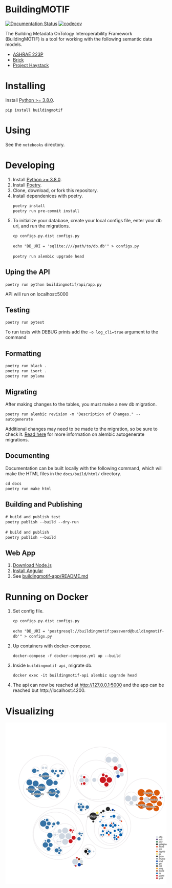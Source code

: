 # BuildingMOTIF 
[![Documentation Status](https://readthedocs.org/projects/buildingmotif/badge/?version=latest)](https://buildingmotif.readthedocs.io/en/latest/?badge=latest) 
[![codecov](https://codecov.io/gh/NREL/BuildingMOTIF/branch/main/graph/badge.svg?token=HAFSYH45NX)](https://codecov.io/gh/NREL/BuildingMOTIF) 

The Building Metadata OnTology Interoperability Framework (BuildingMOTIF) is a tool for working with the following semantic data models.

- [ASHRAE 223P](https://www.ashrae.org/about/news/2018/ashrae-s-bacnet-committee-project-haystack-and-brick-schema-collaborating-to-provide-unified-data-semantic-modeling-solution)
- [Brick](https://brickschema.org/)
- [Project Haystack](https://project-haystack.org/)

# Installing
Install [Python >= 3.8.0](https://www.python.org/downloads/).
```
pip install buildingmotif
```

# Using
See the `notebooks` directory. 

# Developing
1. Install [Python >= 3.8.0](https://www.python.org/downloads/).
2. Install [Poetry](https://python-poetry.org/docs/#installation).
3. Clone, download, or fork this repository.
4. Install dependenices with poetry.
    ```
    poetry install
    poetry run pre-commit install
    ```
5. To initialize your database, create your local configs file, enter your db uri, and run the migrations.
    ```
    cp configs.py.dist configs.py

    echo "DB_URI = 'sqlite:////path/to/db.db'" > configs.py

    poetry run alembic upgrade head
    ```
## Uping the API
``` 
poetry run python buildingmotif/api/app.py
```
API will run on localhost:5000

## Testing
``` 
poetry run pytest
```
To run tests with DEBUG prints add the `-o log_cli=true` argument to the command

## Formatting
```
poetry run black .
poetry run isort .
poetry run pylama
```

## Migrating
After making changes to the tables, you must make a new db migration.
```
poetry run alembic revision -m "Description of Changes." --autogenerate
```
Additional changes may need to be made to the migration, so be sure to check it. [Read here](https://alembic.sqlalchemy.org/en/latest/autogenerate.html#auto-generating-migrations) for more information on alembic autogenerate migrations.

## Documenting
Documentation can be built locally with the following command, which will make the HTML files in the `docs/build/html/` directory.

```
cd docs
poetry run make html
```

## Building and Publishing
```
# build and publish test
poetry publish --build --dry-run

# build and publish
poetry publish --build
```

## Web App

1. [Download Node.js](https://nodejs.org/en/download/)
2. [Install Angular](https://angular.io/guide/setup-local)
3. See [buildingmotif-app/README.md](buildingmotif-app/README.md)

# Running on Docker
1. Set config file.
    ```
    cp configs.py.dist configs.py

    echo "DB_URI = 'postgresql://buildingmotif:password@buildingmotif-db'" > configs.py
    ```
2. Up containers with docker-compose.
    ```
    docker-compose -f docker-compose.yml up --build
    ```
3. Inside `buildingmotif-api`, migrate db.
    ```
    docker exec -it buildingmotif-api alembic upgrade head
    ```
4. The api can now be reached at http://127.0.0.1:5000 and the app can be reached but http://localhost:4200.

# Visualizing
![repo-vis](./diagram.svg)
